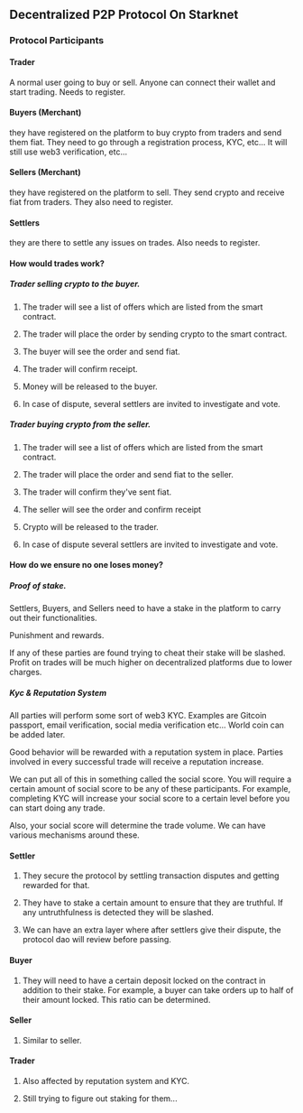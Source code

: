 ## Decentralized P2P Protocol On Starknet

### Protocol Participants

#### Trader
A normal user going to buy or sell.  Anyone can connect their wallet and start trading. Needs to register. 

#### Buyers (Merchant)

they have registered on the platform to buy crypto from traders and send them fiat. They need to go through a registration process, KYC, etc... It will still use web3 verification, etc... 

#### Sellers (Merchant)

they have registered on the platform to sell. They send crypto and receive fiat from traders. They also need to register. 

#### Settlers

they are there to settle any issues on trades. Also needs to register.

#### How would trades work? 

##### Trader selling crypto to the buyer.

1. The trader will see a list of offers which are listed from the smart contract.

2. The trader will place the order by sending crypto to the smart contract. 

3. The buyer will see the order and send fiat. 

4. The trader will confirm receipt. 

5. Money will be released to the buyer. 

6. In case of dispute, several settlers are invited to investigate and vote.


##### Trader buying crypto from the seller.

1. The trader will see a list of offers which are listed from the smart contract.

2. The trader will place the order and send fiat to the seller. 

3. The trader will confirm they've sent fiat. 

4. The seller will see the order and confirm receipt

5. Crypto will be released to the trader. 

6. In case of dispute several settlers are invited to investigate and vote.

#### How do we ensure no one loses money? 

##### Proof of stake.

Settlers, Buyers, and Sellers need to have a stake in the platform to carry out their functionalities.

Punishment and rewards.

If any of these parties are found trying to cheat their stake will be slashed. Profit on trades will be much higher on decentralized platforms due to lower charges. 

##### Kyc & Reputation System

All parties will perform some sort of web3 KYC. Examples are Gitcoin passport, email verification, social media verification etc... World coin can be added later. 

Good behavior will be rewarded with a reputation system in place. Parties involved in every successful trade will receive a reputation increase. 

We can put all of this in something called the social score. You will require a certain amount of social score to be any of these participants. For example, completing KYC will increase your social score to a certain level before you can start doing any trade. 

Also, your social score will determine the trade volume.
We can have various mechanisms around these.

#### Settler

1. They secure the protocol by settling transaction disputes and getting rewarded for that. 

2. They have to stake a certain amount to ensure that they are truthful. If any untruthfulness is detected they will be slashed. 

3. We can have an extra layer where after settlers give their dispute, the protocol dao will review before passing. 

#### Buyer

1. They will need to have a certain deposit locked on the contract in addition to their stake. For example, a buyer can take orders up to half of their amount locked. This ratio can be determined. 

#### Seller

1. Similar to seller. 

#### Trader

1. Also affected by reputation system and KYC. 

2. Still trying to figure out staking for them...
